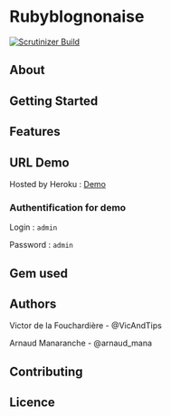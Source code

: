 # Rubyblognonaise

[![Scrutinizer Build](https://img.shields.io/scrutinizer/build/g/filp/whoops.svg)]()

## About

## Getting Started

## Features

## URL Demo

Hosted by Heroku : [Demo](https://rubyblognonaise.herokuapp.com/)

###  Authentification for demo

Login : `admin`

Password : `admin`

## Gem used

## Authors

Victor de la Fouchardière - @VicAndTips

Arnaud Manaranche - @arnaud_mana

## Contributing

## Licence